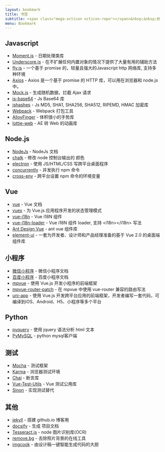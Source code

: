 ```yaml
---
layout: bookmark
title: 书签
subtitle: <span class="mega-octicon octicon-repo"></span>&nbsp;&nbsp;标记常用的 库、工具、文章
menu: Bookmark
---
```


## Javascript
- [Moment.js](http://momentjs.com/) - 日期处理类库
- [Underscore.js](http://underscorejs.org/) - 在不扩展任何内置对象的情况下提供了大量有用的辅助方法
- [fly.js](https://github.com/wendux/fly) - 一个基于 promise 的，轻量且强大的Javascript http 网络库, 支持多种环境
- [Axios](https://github.com/axios/axios) - Axios 是一个基于 promise 的 HTTP 库，可以用在浏览器和 node.js 中。
- [Mock.js](http://mockjs.com/examples.html) - 生成随机数据，拦截 Ajax 请求
- [js-base64](https://github.com/dankogai/js-base64) - Js Base64 库
- [jshashes](https://github.com/h2non/jshashes) - Js MD5, SHA1, SHA256, SHA512, RIPEMD, HMAC 加密库
- [Webpack](https://webpack.js.org/guides/getting-started/) - Webpack 打包工具
- [AlloyFinger](https://github.com/AlloyTeam/AlloyFinger) - 体积很小的手势库
- [lottie-web](https://github.com/airbnb/lottie-web) - AE 转 Web 的动画库

## Node.js
- [NodeJs](http://nodejs.cn/api/) - NodeJs 文档
- [chalk](https://github.com/chalk/chalk) - 修改 node 控制台输出的  颜色
- [electron](https://github.com/electron/electron) - 使用 JS/HTML/CSS 写跨平台桌面程序
- [concurrently](https://github.com/kimmobrunfeldt/concurrently) - 并发执行 npm 命令
- [cross-env](https://github.com/kentcdodds/cross-env) - 跨平台设置 npm 命令的环境变量

## Vue
- [vue](https://cn.vuejs.org/v2/guide/) - Vue 文档
- [vuex](https://vuex.vuejs.org/zh/) - 为 Vue.js 应用程序开发的状态管理模式
- [vue-i18n](https://github.com/kazupon/vue-i18n) - Vue i18N 组件
- [vue-i18n-loader](https://github.com/kazupon/vue-i18n-loader) - Vue i18N 组件 loader, 支持 \<i18n>\</i18n> 写法
- [Ant Design Vue](https://github.com/vueComponent/ant-design-vue) - ant vue 组件库
- [element-ui](http://element.eleme.io/#/zh-CN) - 一套为开发者、设计师和产品经理准备的基于 Vue 2.0 的桌面端组件库

## 小程序
- [微信小程序](https://developers.weixin.qq.com/miniprogram/dev/) - 微信小程序文档
- [百度小程序](https://smartprogram.baidu.com/docs/develop/tutorial/codedir/) - 百度小程序文档
- [mpvue](http://mpvue.com/mpvue/) - 使用 Vue.js 开发小程序的前端框架
- [mpvue-router-patch](https://github.com/F-loat/mpvue-router-patch) - 在 mpvue 中使用 vue-router 兼容的路由写法
- [uni-app](https://uniapp.dcloud.io/) - 使用 Vue.js 开发跨平台应用的前端框架，开发者编写一套代码，可编译到iOS、Android、H5、小程序等多个平台

## Python
- [pyquery](https://github.com/gawel/pyquery) - 使用 jquery 语法分析 html 文本
- [PyMySQL](https://github.com/PyMySQL/PyMySQL) - python mysql客户端

## 测试
- [Mocha](https://mochajs.org/) - 测试框架
- [Karma](http://karma-runner.github.io) - 浏览器测试环境
- [Chai](https://www.chaijs.com/) - 断言库
- [Vue-Test-Utils](https://vue-test-utils.vuejs.org) - Vue 测试公用库
- [Sinon](https://github.com/jekyll/jekyll) - 实现测试替代

## 其他
- [jekyll](https://github.com/jekyll/jekyll) - 搭建 github.io 博客用
- [docsify](https://docsify.js.org/#/?id=docsify) - 生成 项目文档
- [Tesseract.js](https://github.com/naptha/tesseract.js) - node 图片识别库(OCR)
- [remove.bg](https://www.remove.bg/) - 去除照片背景的在线工具
- [imgcook](https://imgcook.taobao.org/) - 由设计稿一键智能生成代码的大厨
